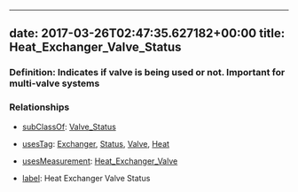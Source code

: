 
---
date: 2017-03-26T02:47:35.627182+00:00
title: Heat_Exchanger_Valve_Status
---
### Definition: Indicates if valve is being used or not. Important for multi-valve systems

### Relationships

* [subClassOf](http://www.w3.org/2000/01/rdf-schema#subClassOf): [Valve_Status](https://brickschema.org/schema/1.0/Brick#Valve_Status)

* [usesTag](https://brickschema.org/schema/1.0/BrickFrame#usesTag): [Exchanger](https://brickschema.org/schema/1.0/BrickTag#Exchanger), [Status](https://brickschema.org/schema/1.0/BrickTag#Status), [Valve](https://brickschema.org/schema/1.0/BrickTag#Valve), [Heat](https://brickschema.org/schema/1.0/BrickTag#Heat)

* [usesMeasurement](https://brickschema.org/schema/1.0/BrickFrame#usesMeasurement): [Heat_Exchanger_Valve](https://brickschema.org/schema/1.0/Brick#Heat_Exchanger_Valve)

* [label](http://www.w3.org/2000/01/rdf-schema#label): Heat Exchanger Valve Status
